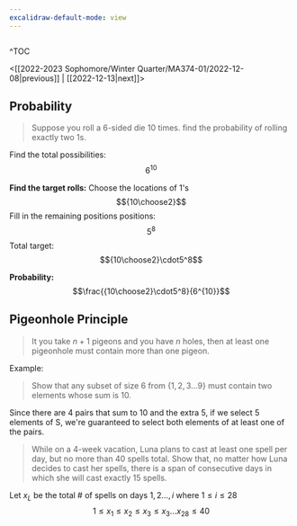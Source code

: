 ```yaml
---
excalidraw-default-mode: view
---
```


```toc

```

^TOC

<[[2022-2023 Sophomore/Winter Quarter/MA374-01/2022-12-08|previous]] | [[2022-12-13|next]]>

## Probability
> Suppose you roll a 6-sided die 10 times.
> find the probability of rolling exactly two 1s.

Find the total possibilities:
$$6^{10}$$

**Find the target rolls:**
Choose the locations of 1's $${10\choose2}$$
Fill in the remaining positions positions:$$5^8$$
Total target: $${10\choose2}\cdot5^8$$

**Probability:** $$\frac{{10\choose2}\cdot5^8}{6^{10}}$$

## Pigeonhole Principle
> It you take $n+1$ pigeons and you have $n$ holes, then at least one pigeonhole must contain more than one pigeon.

Example:
> Show that any subset of size 6 from $\{1,2,3 ... 9\}$ must contain two elements whose sum is 10.

Since there are 4 pairs that sum to 10 and the extra 5, if we select 5 elements of S, we're guaranteed to select both elements of at least one of the pairs.

> While on a 4-week vacation, Luna plans to cast at least one spell per day, but no more than 40 spells total. Show that, no matter how Luna decides to cast her spells, there is a span of  consecutive days in which she will cast exactly 15 spells.

Let $x_L$ be the total # of spells on days $1,2 ... , i$ where $1\leq i\leq28$
$$1\leq x_1 \leq x_2 \leq x_3 \leq x_3 ... x_{28} \leq 40$$